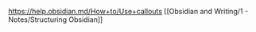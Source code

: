 
https://help.obsidian.md/How+to/Use+callouts
[[Obsidian and Writing/1 - Notes/Structuring Obsidian]] 